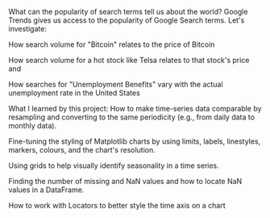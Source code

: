 What can the popularity of search terms tell us about the world? Google Trends gives us access to the popularity of Google Search terms. Let's investigate:

How search volume for "Bitcoin" relates to the price of Bitcoin

How search volume for a hot stock like Telsa relates to that stock's price and

How searches for "Unemployment Benefits" vary with the actual unemployment rate in the United States


What I learned by this project:
How to make time-series data comparable by resampling and converting to the same periodicity (e.g., from daily data to monthly data).

Fine-tuning the styling of Matplotlib charts by using limits, labels, linestyles, markers, colours, and the chart's resolution.

Using grids to help visually identify seasonality in a time series.

Finding the number of missing and NaN values and how to locate NaN values in a DataFrame.

How to work with Locators to better style the time axis on a chart
